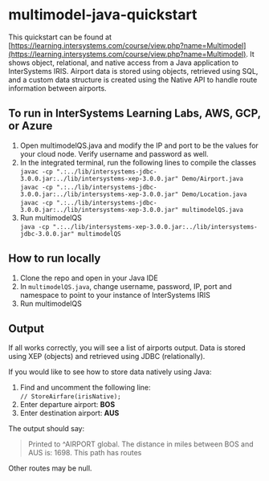 # multimodel-java-quickstart
This quickstart can be found at [https://learning.intersystems.com/course/view.php?name=Multimodel](https://learning.intersystems.com/course/view.php?name=Multimodel). 
It shows object, relational, and native access from a Java application to InterSystems IRIS. Airport data is stored using objects, retrieved using SQL, and a custom data structure is created using the Native API to handle route information between airports.

## To run in InterSystems Learning Labs, AWS, GCP, or Azure
1. Open multimodelQS.java and modify the IP and port to be the values for your cloud node. Verify username and password as well.
2. In the integrated terminal, run the following lines to compile the classes  
`javac -cp ".:../lib/intersystems-jdbc-3.0.0.jar:../lib/intersystems-xep-3.0.0.jar" Demo/Airport.java`  
`javac -cp ".:../lib/intersystems-jdbc-3.0.0.jar:../lib/intersystems-xep-3.0.0.jar" Demo/Location.java`  
`javac -cp ".:../lib/intersystems-jdbc-3.0.0.jar:../lib/intersystems-xep-3.0.0.jar" multimodelQS.java`  
3. Run multimodelQS  
`java -cp ".:../lib/intersystems-xep-3.0.0.jar:../lib/intersystems-jdbc-3.0.0.jar" multimodelQS`  

## How to run locally
1. Clone the repo and open in your Java IDE
2. In `multimodelQS.java`, change username, password, IP, port and namespace to point to your instance of InterSystems IRIS
3. Run multimodelQS

## Output
If all works correctly, you will see a list of airports output. Data is stored using XEP (objects) and retrieved using JDBC (relationally).  

If you would like to see how to store data natively using Java:
1. Find and uncomment the following line:  
`// StoreAirfare(irisNative);`
2. Enter departure airport: **BOS**
3. Enter destination airport: **AUS**

The output should say:  
>Printed to ^AIRPORT global. The distance in miles between BOS and AUS is: 1698. This path has routes

Other routes may be null.
